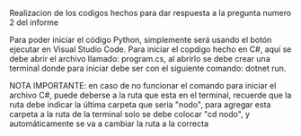 Realizacion de los codigos hechos para dar respuesta a la pregunta numero 2 del informe

Para poder iniciar el código Python, simplemente será usando el botón ejecutar en Visual Studio Code. Para iniciar el copdigo hecho en C#, aquí se debe abrir el archivo 
llamado: program.cs, al abrirlo se debe crear una terminal donde para iniciar debe ser con el siguiente comando: dotnet run.

NOTA IMPORTANTE: en caso de no funcionar el comando para iniciar el archivo C#, puede deberse a la ruta que esta en el terminal, recuerde que la ruta debe indicar la 
última carpeta que seria "nodo", para agregar esta carpeta a 
la ruta de la terminal solo se debe colocar "cd nodo", y automáticamente se va a cambiar la ruta a la correcta
